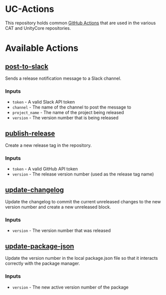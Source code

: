 # UC-Actions

This repository holds common [GitHub Actions](https://docs.github.com/en/actions) that are used in the various CAT and
UnityCore repositories.

# Available Actions

## [post-to-slack](https://github.com/mindjolt/uc-actions/tree/main/post-to-slack)

Sends a release notification message to a Slack channel.

### Inputs
- `token` - A valid Slack API token
- `channel` - The name of the channel to post the message to
- `project_name` - The name of the project being released
- `version` - The version number that is being released

## [publish-release](https://github.com/mindjolt/uc-actions/tree/main/publish-release)

Create a new release tag in the repository.

### Inputs
- `token` - A valid GitHub API token
- `version` - The release version number (used as the release tag name)

## [update-changelog](https://github.com/mindjolt/uc-actions/tree/main/update-changelog)

Update the changelog to commit the current unreleased changes to the new version number and create a new unreleased
block.

### Inputs
- `version` - The version number that was released

## [update-package-json](https://github.com/mindjolt/uc-actions/tree/main/update-package-json)

Update the version number in the local package.json file so that it interacts correctly with the package manager.

### Inputs
- `version` - The new active version number of the package

